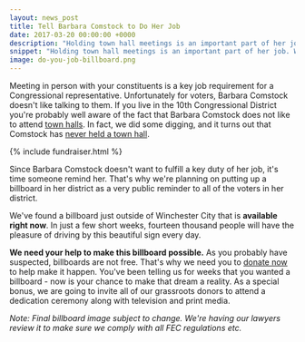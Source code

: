 ```yaml
---
layout: news_post
title: Tell Barbara Comstock to Do Her Job
date: 2017-03-20 00:00:00 +0000
description: "Holding town hall meetings is an important part of her job. We're raising money for a billboard to remind her of that fact."
snippet: "Holding town hall meetings is an important part of her job. We're raising money for a billboard to remind her of that fact."
image: do-you-job-billboard.png
---
```


Meeting in person with your constituents is a key job requirement for a Congressional representative. Unfortunately for voters, Barbara Comstock doesn't like talking to them. If you live in the 10th Congressional District you're probably well aware of the fact that Barbara Comstock does not like to attend [town halls](https://secure.politico.com/story/2017/02/barbara-comstock-no-attend-weekend-town-hall-234490). In fact, we did some digging, and it turns out that Comstock has [never held a town hall](https://dumpcomstock.com/comstock-has-never-held-a-town-hall/).

{% include fundraiser.html %}

Since Barbara Comstock doesn't want to fulfill a key duty of her job, it's time someone remind her. That's why we're planning on putting up a billboard in her district as a very public reminder to all of the voters in her district.

We've found a billboard just outside of Winchester City that is **available right now**. In just a few short weeks, fourteen thousand people will have the pleasure of driving by this beautiful sign every day.

**We need your help to make this billboard possible.** As you probably have suspected, billboards are not free. That's why we need you to [donate now](https://secure.actblue.com/contribute/page/dumpcomstock) to help make it happen. You've been telling us for weeks that you wanted a billboard - now is your chance to make that dream a reality. As a special bonus, we are going to invite all of our grassroots donors to attend a dedication ceremony along with television and print media.

*Note: Final billboard image subject to change. We're having our lawyers review it to make sure we comply with all FEC regulations etc.*
